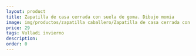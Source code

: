 ```yaml
---
layout: product
title: Zapatilla de casa cerrada con suela de goma. Dibujo momia
image: img/productos/zapatilla caballero/Zapatilla de casa cerrada con suela de goma. Dibujo momia=29=Vulladi invierno.webp
price: 29
tags: Vulladi invierno
description: 
order: 0
---
```

